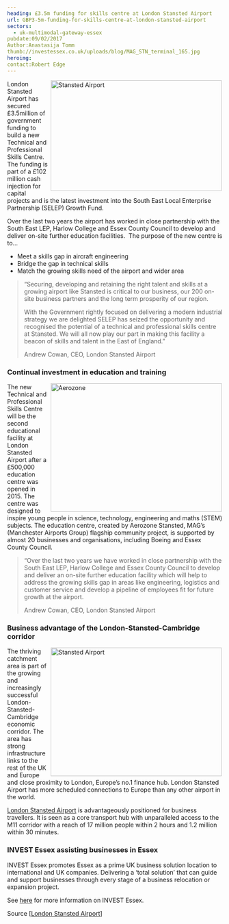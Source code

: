 ```yaml
---
heading: £3.5m funding for skills centre at London Stansted Airport
url: GBP3-5m-funding-for-skills-centre-at-london-stansted-airport
sectors:
  - uk-multimodal-gateway-essex 
pubdate:09/02/2017
Author:Anastasija Tomm
thumb://investessex.co.uk/uploads/blog/MAG_STN_terminal_165.jpg
heroimg:
contact:Robert Edge
---
```

<p><img alt='Stansted Airport' src='http://www.investessex.co.uk/uploads/about/Stansted_Airport_700.jpg' style='width: 400px; height: 258px; margin-left: 2px; margin-right: 2px; float: right;'/>London Stansted Airport has secured £3.5million of government funding to build a new Technical and Professional Skills Centre. The funding is part of a £102 million cash injection for capital projects and is the latest investment into the South East Local Enterprise Partnership (SELEP) Growth Fund.</p><p>Over the last two years the airport has worked in close partnership with the South East LEP, Harlow College and Essex County Council to develop and deliver on-site further education facilities.  The purpose of the new centre is to…</p><ul><li>Meet a skills gap in aircraft engineering</li><li>Bridge the gap in technical skills</li><li>Match the growing skills need of the airport and wider area</li></ul><blockquote><p>“Securing, developing and retaining the right talent and skills at a growing airport like Stansted is critical to our business, our 200 on-site business partners and the long term prosperity of our region.</p><p>With the Government rightly focused on delivering a modern industrial strategy we are delighted SELEP has seized the opportunity and recognised the potential of a technical and professional skills centre at Stansted. We will all now play our part in making this facility a beacon of skills and talent in the East of England.”</p><p>Andrew Cowan, CEO, London Stansted Airport</p></blockquote><h3>Continual investment in education and training</h3><p><img alt='Aerozone' src='http://www.investessex.co.uk/uploads/about/Aerozone_400.jpg' style='width: 400px; height: 300px; margin-left: 2px; margin-right: 2px; float: right;'/>The new Technical and Professional Skills Centre will be the second educational facility at London Stansted Airport after a £500,000 education centre was opened in 2015. The centre was designed to inspire young people in science, technology, engineering and maths (STEM) subjects. The education centre, created by Aerozone Stansted, MAG’s (Manchester Airports Group) flagship community project, is supported by almost 20 businesses and organisations, including Boeing and Essex County Council.</p><blockquote><p>“Over the last two years we have worked in close partnership with the South East LEP, Harlow College and Essex County Council to develop and deliver an on-site further education facility which will help to address the growing skills gap in areas like engineering, logistics and customer service and develop a pipeline of employees fit for future growth at the airport.</p><p>Andrew Cowan, CEO, London Stansted Airport</p></blockquote><h3>Business advantage of the London-Stansted-Cambridge corridor</h3><p><img alt='Stansted Airport' src='http://www.investessex.co.uk/uploads/about/Stansted_Airport_400.jpg' style='width: 400px; height: 300px; margin-left: 2px; margin-right: 2px; float: right;'/>The thriving catchment area is part of the growing and increasingly successful London-Stansted-Cambridge economic corridor. The area has strong infrastructure links to the rest of the UK and Europe and close proximity to London, Europe’s no.1 finance hub. London Stansted Airport has more scheduled connections to Europe than any other airport in the world.</p><p><a href='http://investessex.co.uk/studies/place-studies/london-stansted-airport' target='_blank'>London Stansted Airport</a> is advantageously positioned for business travellers. It is seen as a core transport hub with unparalleled access to the M11 corridor with a reach of 17 million people within 2 hours and 1.2 million within 30 minutes.</p><h3>INVEST Essex assisting businesses in Essex</h3><p>INVEST Essex promotes Essex as a prime UK business solution location to international and UK companies. Delivering a ‘total solution’ that can guide and support businesses through every stage of a business relocation or expansion project.</p><p>See <a href='../index.html' target='_blank'>here</a> for more information on INVEST Essex.</p><p>Source [<a href='http://www.stanstedairport.com/about-us/media-centre/press-releases/new-technical-and-professional-skills-centre-at-london/' target='_blank'>London Stansted Airport</a>] </p>